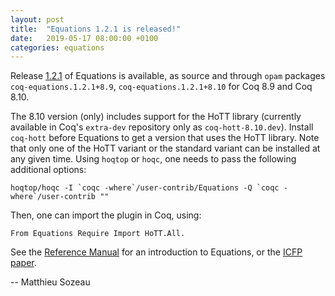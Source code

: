 ```yaml
---
layout: post
title:  "Equations 1.2.1 is released!"
date:   2019-05-17 08:00:00 +0100
categories: equations
---
```


Release [1.2.1][release] of Equations is available, as source and
through `opam` packages `coq-equations.1.2.1+8.9`, `coq-equations.1.2.1+8.10` 
for Coq 8.9 and Coq 8.10.

  The 8.10 version (only) includes support for the HoTT library (currently available
in Coq's `extra-dev` repository only as `coq-hott-8.10.dev`). Install `coq-hott` before
Equations to get a version that uses the HoTT library. 
Note that only one of the HoTT variant or the standard variant can be installed
at any given time. Using `hoqtop` or `hoqc`, one needs to pass the following additional
options:

    hoqtop/hoqc -I `coqc -where`/user-contrib/Equations -Q `coqc -where`/user-contrib ""

Then, one can import the plugin in Coq, using:

    From Equations Require Import HoTT.All.

See the [Reference Manual][refman] for an introduction to Equations,
or the [ICFP paper][equations-reloaded].

[release]: https://github.com/mattam82/Coq-Equations/releases/tag/v1.2.1-8.10-2
[www]: http://mattam82.github.io/Coq-Equations
[refman]: http://github.com/mattam82/Coq-Equations/raw/master/doc/equations.pdf
[issues]: http://github.com/mattam82/Coq-Equations/issues
[equations-reloaded]: http://mattam82.github.io/Coq-Equations/equations-reloaded.html

-- Matthieu Sozeau
